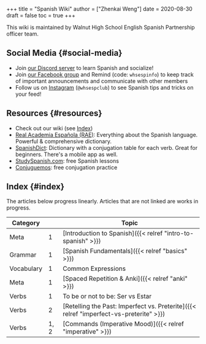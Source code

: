 +++
title = "Spanish Wiki"
author = ["Zhenkai Weng"]
date = 2020-08-30
draft = false
toc = true
+++

This wiki is maintained by Walnut High School English Spanish Partnership officer team.  


## Social Media {#social-media}

-   Join [our Discord server](https://discord.gg/hEqk9s3) to learn Spanish and socialize!
-   Join [our Facebook group](https://www.facebook.com/groups/530100647719173/) and Remind (code: `whsespinfo`) to keep track of important announcements and communicate with other members
-   Follow us on [Instagram](https://www.instagram.com/whsespclub/) (`@whsespclub`) to see Spanish tips and tricks on your feed!


## Resources {#resources}

-   Check out our wiki (see [Index](#index))
-   [Real Academia Española (RAE)](https://www.rae.es/): Everything about the Spanish language. Powerful & comprehensive dictionary.
-   [SpanishDict](https://spanishdict.com): Dictionary with a conjugation table for each verb. Great for beginners. There's a mobile app as well.
-   [StudySpanish.com](https://studyspanish.com/): free Spanish lessons
-   [Conjuguemos](https://conjuguemos.com/): free conjugation practice


## Index {#index}

The articles below progress linearly. Articles that are not linked are works in progress.  

| Category   |      | Topic                                                                                  |
|------------|------|----------------------------------------------------------------------------------------|
| Meta       | 1    | [Introduction to Spanish]({{< relref "intro-to-spanish" >}})                           |
| Grammar    | 1    | [Spanish Fundamentals]({{< relref "basics" >}})                                        |
| Vocabulary | 1    | Common Expressions                                                                     |
| Meta       | 1    | [Spaced Repetition & Anki]({{< relref "anki" >}})                                      |
| Verbs      | 1    | To be or not to be: Ser vs Estar                                                       |
| Verbs      | 2    | [Retelling the Past: Imperfect vs. Preterite]({{< relref "imperfect-vs-preterite" >}}) |
| Verbs      | 1, 2 | [Commands (Imperative Mood)]({{< relref "imperative" >}})                              |
